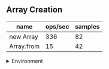 ## Array Creation

|name|ops/sec|samples|
|-|-|-|
|new Array|336|82|
|Array.from|15|42|


<details>
<summary>Environment</summary>

* __Machine:__ linux x64 | 2 vCPUs | 6.8GB Mem
* __Run:__ Tue Oct 10 2023 20:32:17 GMT+0000 (Coordinated Universal Time)
</details>

<!--
{"environment":{"platform":"linux","arch":"x64","cpus":2,"totalMemory":6.759754180908203},"benchmarks":"[{\"timeStamp\":1696969932091,\"currentTarget\":{\"0\":{\"name\":\"new Array\",\"options\":{\"async\":false,\"defer\":false,\"delay\":0.005,\"initCount\":1,\"maxTime\":5,\"minSamples\":5,\"minTime\":0.05},\"async\":false,\"defer\":false,\"delay\":0.005,\"initCount\":1,\"maxTime\":5,\"minSamples\":5,\"minTime\":0.05,\"id\":1,\"stats\":{\"moe\":0.00007185211424332113,\"rme\":2.410869217859426,\"sem\":0.00003665924196087813,\"deviation\":0.0003319635548279194,\"mean\":0.002980340605415234,\"sample\":[0.003316063888888889,0.003148588722222222,0.0032723797777777777,0.003542373444444444,0.003338308777777778,0.003422765777777778,0.0034192879444444445,0.0033515589444444447,0.003186933888888889,0.0032351846666666666,0.0032615685,0.003388242944444444,0.0031658556666666667,0.003186278277777778,0.0031335773888888888,0.0031022212222222225,0.003123743888888889,0.0032569961666666664,0.0029372572222222224,0.003536828888888889,0.0031953951111111114,0.0033338808888888887,0.003210395388888889,0.0032166565555555556,0.003258324,0.0033060470555555553,0.003323936222222222,0.0031836282222222224,0.0032939690555555557,0.0030706373333333334,0.0031932487777777776,0.0029758623888888887,0.0030092965,0.0030744091111111114,0.0031398217222222222,0.003062014388888889,0.003080214777777778,0.0032030287222222223,0.0028224477777777776,0.0028505484444444444,0.003137093888888889,0.0030163078333333335,0.003121765777777778,0.0031671390555555556,0.0033695381111111112,0.003212951166666667,0.0030910539444444444,0.0031383939444444443,0.0028302424444444445,0.0029307613888888886,0.002962712111111111,0.0030718368333333334,0.0029840237222222223,0.0032940030555555556,0.0029672677777777775,0.0029466784444444447,0.0028852936666666665,0.003150466388888889,0.0030478529444444447,0.002327794090909091,0.002287882695652174,0.002270677956521739,0.0022757998260869564,0.002303078695652174,0.0022651778695652173,0.0024994223043478263,0.002630229652173913,0.0024244423478260867,0.0025814459130434784,0.002600046347826087,0.0025514452173913045,0.0026333253478260867,0.0026306992608695653,0.002672256695652174,0.0025912722173913045,0.002594663608695652,0.0025753675217391305,0.0025052441739130435,0.002616529347826087,0.002773741652173913,0.002701053,0.002621172956521739],\"variance\":1.1019980173398906e-7},\"times\":{\"cycle\":0.06854783392455038,\"elapsed\":5.573,\"period\":0.002980340605415234,\"timeStamp\":1696969926518},\"running\":false,\"count\":23,\"cycles\":5,\"hz\":335.53211944400414},\"1\":{\"name\":\"Array.from\",\"options\":{\"async\":false,\"defer\":false,\"delay\":0.005,\"initCount\":1,\"maxTime\":5,\"minSamples\":5,\"minTime\":0.05},\"async\":false,\"defer\":false,\"delay\":0.005,\"initCount\":1,\"maxTime\":5,\"minSamples\":5,\"minTime\":0.05,\"id\":2,\"stats\":{\"moe\":0.000640986927355593,\"rme\":0.9838767481625161,\"sem\":0.0003270341466099964,\"deviation\":0.0021194235037044866,\"mean\":0.06514910821428571,\"sample\":[0.067758348,0.06521689,0.064952384,0.06477698,0.064653577,0.064574575,0.06519489,0.064270468,0.065514896,0.064476277,0.064745882,0.065109088,0.064407176,0.077961423,0.06468108,0.063742464,0.064863984,0.064315373,0.065022487,0.065381193,0.064015668,0.065320392,0.064505277,0.064419975,0.064250373,0.064962786,0.064454376,0.065505695,0.064834783,0.064048768,0.064949185,0.064814882,0.064381775,0.065407293,0.064567079,0.065183992,0.065153391,0.064978988,0.064384877,0.064642981,0.064617281,0.065243293],\"variance\":0.0000044919559880550025},\"times\":{\"cycle\":0.06514910821428571,\"elapsed\":5.631,\"period\":0.06514910821428571,\"timeStamp\":1696969932105},\"running\":false,\"count\":1,\"cycles\":1,\"hz\":15.349404272900282},\"options\":{},\"events\":{\"start\":[null],\"cycle\":[null,null],\"complete\":[null,null]},\"length\":2,\"running\":false},\"type\":\"cycle\",\"target\":{\"name\":\"new Array\",\"options\":{\"async\":false,\"defer\":false,\"delay\":0.005,\"initCount\":1,\"maxTime\":5,\"minSamples\":5,\"minTime\":0.05},\"async\":false,\"defer\":false,\"delay\":0.005,\"initCount\":1,\"maxTime\":5,\"minSamples\":5,\"minTime\":0.05,\"id\":1,\"stats\":{\"moe\":0.00007185211424332113,\"rme\":2.410869217859426,\"sem\":0.00003665924196087813,\"deviation\":0.0003319635548279194,\"mean\":0.002980340605415234,\"sample\":[0.003316063888888889,0.003148588722222222,0.0032723797777777777,0.003542373444444444,0.003338308777777778,0.003422765777777778,0.0034192879444444445,0.0033515589444444447,0.003186933888888889,0.0032351846666666666,0.0032615685,0.003388242944444444,0.0031658556666666667,0.003186278277777778,0.0031335773888888888,0.0031022212222222225,0.003123743888888889,0.0032569961666666664,0.0029372572222222224,0.003536828888888889,0.0031953951111111114,0.0033338808888888887,0.003210395388888889,0.0032166565555555556,0.003258324,0.0033060470555555553,0.003323936222222222,0.0031836282222222224,0.0032939690555555557,0.0030706373333333334,0.0031932487777777776,0.0029758623888888887,0.0030092965,0.0030744091111111114,0.0031398217222222222,0.003062014388888889,0.003080214777777778,0.0032030287222222223,0.0028224477777777776,0.0028505484444444444,0.003137093888888889,0.0030163078333333335,0.003121765777777778,0.0031671390555555556,0.0033695381111111112,0.003212951166666667,0.0030910539444444444,0.0031383939444444443,0.0028302424444444445,0.0029307613888888886,0.002962712111111111,0.0030718368333333334,0.0029840237222222223,0.0032940030555555556,0.0029672677777777775,0.0029466784444444447,0.0028852936666666665,0.003150466388888889,0.0030478529444444447,0.002327794090909091,0.002287882695652174,0.002270677956521739,0.0022757998260869564,0.002303078695652174,0.0022651778695652173,0.0024994223043478263,0.002630229652173913,0.0024244423478260867,0.0025814459130434784,0.002600046347826087,0.0025514452173913045,0.0026333253478260867,0.0026306992608695653,0.002672256695652174,0.0025912722173913045,0.002594663608695652,0.0025753675217391305,0.0025052441739130435,0.002616529347826087,0.002773741652173913,0.002701053,0.002621172956521739],\"variance\":1.1019980173398906e-7},\"times\":{\"cycle\":0.06854783392455038,\"elapsed\":5.573,\"period\":0.002980340605415234,\"timeStamp\":1696969926518},\"running\":false,\"count\":23,\"cycles\":5,\"hz\":335.53211944400414},\"aborted\":false},{\"timeStamp\":1696969937736,\"currentTarget\":{\"0\":{\"name\":\"new Array\",\"options\":{\"async\":false,\"defer\":false,\"delay\":0.005,\"initCount\":1,\"maxTime\":5,\"minSamples\":5,\"minTime\":0.05},\"async\":false,\"defer\":false,\"delay\":0.005,\"initCount\":1,\"maxTime\":5,\"minSamples\":5,\"minTime\":0.05,\"id\":1,\"stats\":{\"moe\":0.00007185211424332113,\"rme\":2.410869217859426,\"sem\":0.00003665924196087813,\"deviation\":0.0003319635548279194,\"mean\":0.002980340605415234,\"sample\":[0.003316063888888889,0.003148588722222222,0.0032723797777777777,0.003542373444444444,0.003338308777777778,0.003422765777777778,0.0034192879444444445,0.0033515589444444447,0.003186933888888889,0.0032351846666666666,0.0032615685,0.003388242944444444,0.0031658556666666667,0.003186278277777778,0.0031335773888888888,0.0031022212222222225,0.003123743888888889,0.0032569961666666664,0.0029372572222222224,0.003536828888888889,0.0031953951111111114,0.0033338808888888887,0.003210395388888889,0.0032166565555555556,0.003258324,0.0033060470555555553,0.003323936222222222,0.0031836282222222224,0.0032939690555555557,0.0030706373333333334,0.0031932487777777776,0.0029758623888888887,0.0030092965,0.0030744091111111114,0.0031398217222222222,0.003062014388888889,0.003080214777777778,0.0032030287222222223,0.0028224477777777776,0.0028505484444444444,0.003137093888888889,0.0030163078333333335,0.003121765777777778,0.0031671390555555556,0.0033695381111111112,0.003212951166666667,0.0030910539444444444,0.0031383939444444443,0.0028302424444444445,0.0029307613888888886,0.002962712111111111,0.0030718368333333334,0.0029840237222222223,0.0032940030555555556,0.0029672677777777775,0.0029466784444444447,0.0028852936666666665,0.003150466388888889,0.0030478529444444447,0.002327794090909091,0.002287882695652174,0.002270677956521739,0.0022757998260869564,0.002303078695652174,0.0022651778695652173,0.0024994223043478263,0.002630229652173913,0.0024244423478260867,0.0025814459130434784,0.002600046347826087,0.0025514452173913045,0.0026333253478260867,0.0026306992608695653,0.002672256695652174,0.0025912722173913045,0.002594663608695652,0.0025753675217391305,0.0025052441739130435,0.002616529347826087,0.002773741652173913,0.002701053,0.002621172956521739],\"variance\":1.1019980173398906e-7},\"times\":{\"cycle\":0.06854783392455038,\"elapsed\":5.573,\"period\":0.002980340605415234,\"timeStamp\":1696969926518},\"running\":false,\"count\":23,\"cycles\":5,\"hz\":335.53211944400414},\"1\":{\"name\":\"Array.from\",\"options\":{\"async\":false,\"defer\":false,\"delay\":0.005,\"initCount\":1,\"maxTime\":5,\"minSamples\":5,\"minTime\":0.05},\"async\":false,\"defer\":false,\"delay\":0.005,\"initCount\":1,\"maxTime\":5,\"minSamples\":5,\"minTime\":0.05,\"id\":2,\"stats\":{\"moe\":0.000640986927355593,\"rme\":0.9838767481625161,\"sem\":0.0003270341466099964,\"deviation\":0.0021194235037044866,\"mean\":0.06514910821428571,\"sample\":[0.067758348,0.06521689,0.064952384,0.06477698,0.064653577,0.064574575,0.06519489,0.064270468,0.065514896,0.064476277,0.064745882,0.065109088,0.064407176,0.077961423,0.06468108,0.063742464,0.064863984,0.064315373,0.065022487,0.065381193,0.064015668,0.065320392,0.064505277,0.064419975,0.064250373,0.064962786,0.064454376,0.065505695,0.064834783,0.064048768,0.064949185,0.064814882,0.064381775,0.065407293,0.064567079,0.065183992,0.065153391,0.064978988,0.064384877,0.064642981,0.064617281,0.065243293],\"variance\":0.0000044919559880550025},\"times\":{\"cycle\":0.06514910821428571,\"elapsed\":5.631,\"period\":0.06514910821428571,\"timeStamp\":1696969932105},\"running\":false,\"count\":1,\"cycles\":1,\"hz\":15.349404272900282},\"options\":{},\"events\":{\"start\":[null],\"cycle\":[null,null],\"complete\":[null,null]},\"length\":2,\"running\":false},\"type\":\"cycle\",\"target\":{\"name\":\"Array.from\",\"options\":{\"async\":false,\"defer\":false,\"delay\":0.005,\"initCount\":1,\"maxTime\":5,\"minSamples\":5,\"minTime\":0.05},\"async\":false,\"defer\":false,\"delay\":0.005,\"initCount\":1,\"maxTime\":5,\"minSamples\":5,\"minTime\":0.05,\"id\":2,\"stats\":{\"moe\":0.000640986927355593,\"rme\":0.9838767481625161,\"sem\":0.0003270341466099964,\"deviation\":0.0021194235037044866,\"mean\":0.06514910821428571,\"sample\":[0.067758348,0.06521689,0.064952384,0.06477698,0.064653577,0.064574575,0.06519489,0.064270468,0.065514896,0.064476277,0.064745882,0.065109088,0.064407176,0.077961423,0.06468108,0.063742464,0.064863984,0.064315373,0.065022487,0.065381193,0.064015668,0.065320392,0.064505277,0.064419975,0.064250373,0.064962786,0.064454376,0.065505695,0.064834783,0.064048768,0.064949185,0.064814882,0.064381775,0.065407293,0.064567079,0.065183992,0.065153391,0.064978988,0.064384877,0.064642981,0.064617281,0.065243293],\"variance\":0.0000044919559880550025},\"times\":{\"cycle\":0.06514910821428571,\"elapsed\":5.631,\"period\":0.06514910821428571,\"timeStamp\":1696969932105},\"running\":false,\"count\":1,\"cycles\":1,\"hz\":15.349404272900282},\"aborted\":false}]"}-->
